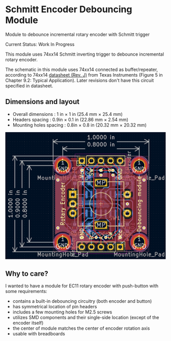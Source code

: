 # Schmitt Encoder Debouncing Module
 Module to debounce incremental rotary encoder with Schmitt trigger

 Current Status: Work In Progress

This module uses 74xx14 Schmitt inverting trigger to debounce incremental rotary encoder.

The schematic in this module uses 74xx14 connected as buffer/repeater, according to 74xx14 [datasheet (Rev. J)](datasheets/sn74hc14(rev.j).pdf) from Texas Instruments (Figure 5 in Chapter 9.2: Typical Application). Later revisions don't have this circuit specified in datasheet.

## Dimensions and layout

- Overall dimensions : 1 in × 1 in (25.4 mm × 25.4 mm)
- Headers spacing : 0.9in × 0.1 in (22.86 mm × 2.54 mm)
- Mounting holes spacing : 0.8in × 0.8 in (20.32 mm × 20.32 mm)

![Layout](images/layout.png)

## Why to care?
I wanted to have a module for EC11 rotary encoder with push-button with some requirements:
- contains a built-in debouncing circuitry (both encoder and button)
- has symmetrical location of pin headers
- includes a few mounting holes for M2.5 screws
- utilizes SMD components and their single-side location (except of the encoder itself)
- the center of module matches the center of encoder rotation axis
- usable with breadboards
